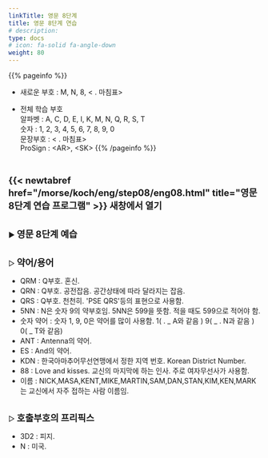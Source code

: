 ```yaml
---
linkTitle: 영문 8단계
title: 영문 8단계 연습
# description: 
type: docs
# icon: fa-solid fa-angle-down
weight: 80
---
```


{{% pageinfo %}}

* 새로운 부호 : M, N, 8, < . 마침표>

* 전체 학습 부호<br>
알파벳 : A, C, D, E, I, K, M, N, Q, R, S, T<br>
숫자 : 1, 2, 3, 4, 5, 6, 7, 8, 9, 0<br>
문장부호 : < . 마침표><br>
ProSign : &lt;AR&gt;, &lt;SK&gt;
{{% /pageinfo %}}

<br>

<b><span style="font-size:130%">{{< newtabref href="/morse/koch/eng/step08/eng08.html" title="영문 8단계 연습 프로그램" >}} 새창에서 열기</span></b>

<br>
▶ <b><span style="font-size:130%">영문 8단계 예습</span></b>
<br><br>

▷ <b><span style="font-size:130%">약어/용어</span></b>
- QRM : Q부호. 혼신.
- QRN : Q부호. 공전잡음. 공간상태에 따라 달라지는 잡음.
- QRS : Q부호. 천천히. 'PSE QRS'등의 표현으로 사용함.
- 5NN : N은 숫자 9의 약부호임. 5NN은 599을 뜻함. 적을 때도 599으로 적어야 함.
- 숫자 약어 : 숫자 1, 9, 0은 약어를 많이 사용함. 1( . _ A와 같음 ) 9( _ . N과 같음 ) 0( _ T와 같음)
- ANT : Antenna의 약어.
- ES : And의 약어.
- KDN : 한국아마추어무선연맹에서 정한 지역 번호. Korean District Number.
- 88 : Love and kisses. 교신의 마지막에 하는 인사. 주로 여자무선사가 사용함.
- 이름 : NICK,MASA,KENT,MIKE,MARTIN,SAM,DAN,STAN,KIM,KEN,MARK 는 교신에서 자주 접하는 사람 이름임.
<br><br>

▷ <b><span style="font-size:130%">호출부호의 프리픽스</span></b>
- 3D2 : 피지.
- N : 미국.
